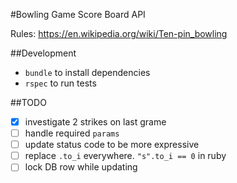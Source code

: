 #Bowling Game Score Board API

Rules: https://en.wikipedia.org/wiki/Ten-pin_bowling

##Development

  - `bundle` to install dependencies
  - `rspec` to run tests

##TODO

- [x] investigate 2 strikes on last grame
- [ ] handle required `params`
- [ ] update status code to be more expressive
- [ ] replace `.to_i` everywhere. `"s".to_i == 0` in ruby
- [ ] lock DB row while updating
